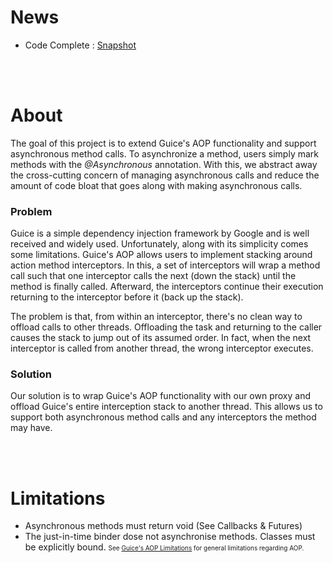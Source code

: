 # News #

  * Code Complete : [Snapshot](https://oss.sonatype.org/index.html#nexus-search;gav~org.ivcode~guice-asynchronous~~~)
<br />
<br />

# About #

The goal of this project is to extend Guice's AOP functionality and support asynchronous method calls. To asynchronize a method, users simply mark methods with the _@Asynchronous_ annotation. With this, we abstract away the cross-cutting concern of managing asynchronous calls and reduce the amount of code bloat that goes along with making asynchronous calls.

### Problem ###
Guice is a simple dependency injection framework by Google and is well received and widely used. Unfortunately, along with its simplicity comes some limitations. Guice's AOP allows users to implement stacking around action method interceptors. In this, a set of interceptors will wrap a method call such that one interceptor calls the next (down the stack) until the method is finally called. Afterward, the interceptors continue their execution returning to the interceptor before it (back up the stack).

The problem is that, from within an interceptor, there's no clean way to offload calls to other threads. Offloading the task and returning to the caller causes the stack to jump out of its assumed order. In fact, when the next interceptor is called from another thread, the wrong interceptor executes.

### Solution ###
Our solution is to wrap Guice's AOP functionality with our own proxy and offload Guice's entire interception stack to another thread. This allows us to support both asynchronous method calls and any interceptors the method may have.

<br />
<br />

# Limitations #

  * Asynchronous methods must return void (See Callbacks & Futures)
  * The just-in-time binder dose not asynchronise methods. Classes must be explicitly bound.
<font size='1'>See <a href='https://github.com/google/guice/wiki/AOP#limitations'>Guice's AOP Limitations</a> for general limitations regarding AOP.</font>
